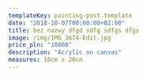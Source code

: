 ```yaml
---
templateKey: painting-post.template
date: "2018-10-07T00:00:00+02:00"
title: bez nazwy dfgd sdfg sdfgs dfgs
image: /img/IMG_3674-Edit.jpg
price_pln: "10000"
description: "Acrylic on canvas"
measures: 10cm x 20cm
---
```

